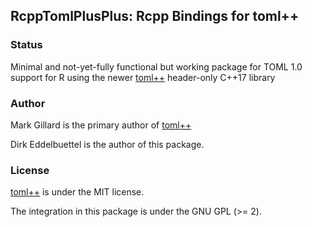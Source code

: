 
## RcppTomlPlusPlus: Rcpp Bindings for toml++

### Status

Minimal and not-yet-fully functional but working package for TOML 1.0 support
for R using the newer [toml++](https://github.com/marzer/tomlplusplus)
header-only C++17 library

### Author

Mark Gillard is the primary author of [toml++](https://github.com/marzer/tomlplusplus)

Dirk Eddelbuettel is the author of this package.

### License

[toml++](https://github.com/marzer/tomlplusplus) is under the MIT license.

The integration in this package is under the GNU GPL (>= 2).
